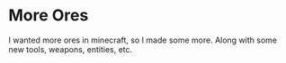 # More Ores
I wanted more ores in minecraft, so I made some more. Along with some new tools, weapons, entities, etc.
